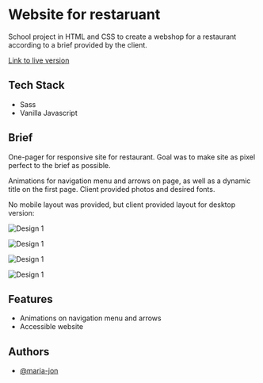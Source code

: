 # Website for restaruant

School project in HTML and CSS to create a webshop for a restaurant according to a brief provided by the client. 

[Link to live version](https://maria-jon.github.io/kundprojekt/)

## Tech Stack

- Sass
- Vanilla Javascript

## Brief
One-pager for responsive site for restaurant. 
Goal was to make site as pixel perfect to the brief as possible.

Animations for navigation menu and arrows on page, as well as a dynamic title on the first page. 
Client provided photos and desired fonts. 

No mobile layout was provided, but client provided layout for desktop version:

![Design 1](/assets/design/Desktop%20-%20Menu%20open.jpg)

![Design 1](/assets/design/Desktop%20-%20Page%201.jpg)

![Design 1](/assets/design/Desktop%20-%20Page%202.jpg)

![Design 1](/assets/design/Desktop%20-%20Page%203.jpg)

## Features

- Animations on navigation menu and arrows
- Accessible website 

## Authors

- [@maria-jon](https://www.github.com/maria-jon)
